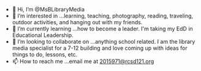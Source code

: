 - 👋 Hi, I’m @MsBLibraryMedia
- 👀 I’m interested in ...learning, teaching, photography, reading, traveling, outdoor activities, and hanging out with my friends.
- 🌱 I’m currently learning ...how to become a leader. I'm taking my EdD in Educational Leadership.
- 💞️ I’m looking to collaborate on ...anything school related. I am the library media specialist for a 7-12 building and love coming up with ideas for things to do, lessons, etc.
- 📫 How to reach me ...email me at 2015971@rcsd121.org

<!---
MsBLibraryMedia/MsBLibraryMedia is a ✨ special ✨ repository because its `README.md` (this file) appears on your GitHub profile.
You can click the Preview link to take a look at your changes.
--->
